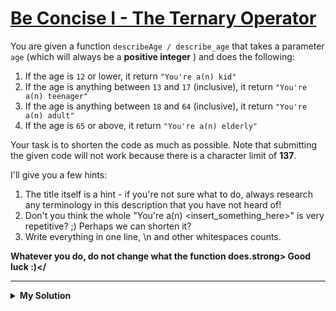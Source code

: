 # [Be Concise I - The Ternary Operator](https://www.codewars.com/kata/5583090cbe83f4fd8c000051)

You are given a function `describeAge / describe_age` that takes a parameter `age` (which will always be a <strong>positive integer</strong> ) and does the following:

1. If the age is `12` or lower, it return `"You're a(n) kid"`
2. If the age is anything between `13` and `17` (inclusive), it return `"You're a(n) teenager"`
3. If the age is anything between `18` and `64` (inclusive), it return `"You're a(n) adult"`
4. If the age is `65` or above, it return `"You're a(n) elderly"`

Your task is to shorten the code as much as possible. Note that submitting the given code will not work because there is a character limit of <strong>137</strong>.

I'll give you a few hints:

1. The title itself is a hint - if you're not sure what to do, always research any terminology in this description that you have not heard of!
2. Don't you think the whole "You're a(n) <insert_something_here>" is very repetitive? ;) Perhaps we can shorten it?
3. Write everything in one line, \n and other whitespaces counts.

<strong>Whatever you do, do not change what the function does.strong> Good luck :)</

---

<details><summary>My Solution</summary>

```js
// 112 characters
const describeAge = a => `You're a(n) ${a <= 12 ? 'kid' : a <= 17 ? 'teenager' : a <= 64 ? 'adult' : 'elderly'}`
```

</details>
